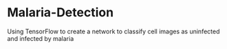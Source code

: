 # Malaria-Detection
Using TensorFlow to create a network to classify cell images as uninfected and infected by malaria
